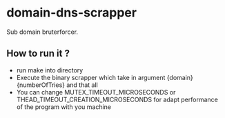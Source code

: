 # domain-dns-scrapper
Sub domain bruterforcer.

## How to run it ?
* run make into directory
* Execute the binary scrapper which take in argument {domain} {numberOfTries} and that all
* You can change MUTEX_TIMEOUT_MICROSECONDS or THEAD_TIMEOUT_CREATION_MICROSECONDS for adapt performance of the program with you machine

